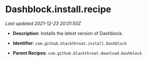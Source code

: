 # Dashblock.install.recipe

_Last updated 2021-12-23 20:01:50Z_

- **Description**: Installs the latest version of Dashblock.

- **Identifier**: `com.github.blackthroat.install.Dashblock`

- **Parent Recipes**: `com.github.blackthroat.download.Dashblock`
